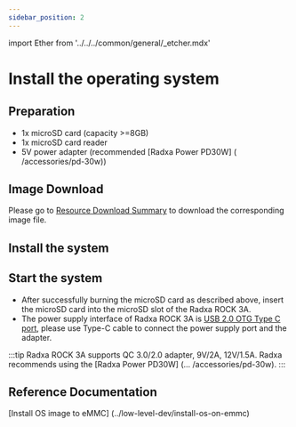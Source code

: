 ```yaml
---
sidebar_position: 2
---
```


import Ether from '../../../common/general/\_etcher.mdx'

# Install the operating system

## Preparation

- 1x microSD card (capacity >=8GB)
- 1x microSD card reader
- 5V power adapter (recommended [Radxa Power PD30W] ( /accessories/pd-30w))

## Image Download

Please go to [Resource Download Summary](/rock3/rock3a/getting-started/download) to download the corresponding image file.

## Install the system

<Etcher model="rock3a" />

## Start the system

- After successfully burning the microSD card as described above, insert the microSD card into the microSD slot of the Radxa ROCK 3A.
- The power supply interface of Radxa ROCK 3A is [USB 2.0 OTG Type C port](/rock3/rock3a/hardware-design/hardware-interface), please use Type-C cable to connect the power supply port and the adapter.

:::tip
Radxa ROCK 3A supports QC 3.0/2.0 adapter, 9V/2A, 12V/1.5A. Radxa recommends using the [Radxa Power PD30W] (... /accessories/pd-30w).
:::

## Reference Documentation

[Install OS image to eMMC] (../low-level-dev/install-os-on-emmc)

